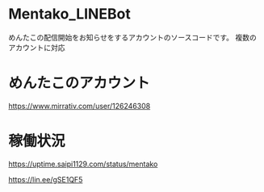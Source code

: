 # Mentako_LINEBot
めんたこの配信開始をお知らせをするアカウントのソースコードです。
複数のアカウントに対応

# めんたこのアカウント
https://www.mirrativ.com/user/126246308

# 稼働状況
https://uptime.saipi1129.com/status/mentako

https://lin.ee/gSE1QF5
